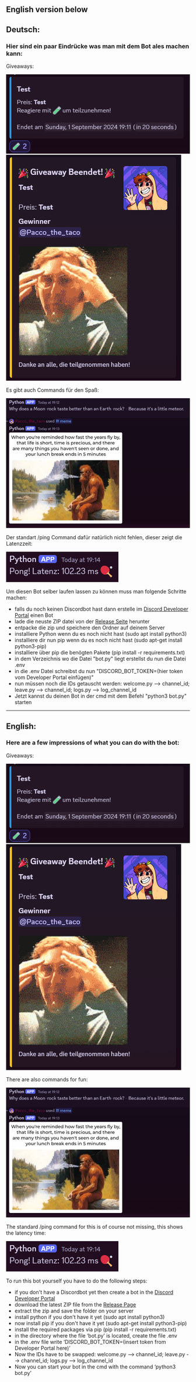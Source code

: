 ## English version below

## Deutsch:
### Hier sind ein paar Eindrücke was man mit dem Bot ales machen kann: 

Giveaways: 

![giveaways](/example_pics/giveaway.png)
![end giveaway](/example_pics/end_giveaway.png)

Es gibt auch Commands für den Spaß: 

![fun](/example_pics/fun.png)

Der standart /ping Command dafür natürlich nicht fehlen, dieser zeigt die Latenzzeit:

![ping](/example_pics/ping.png)

Um diesen Bot selber laufen lassen zu können muss man folgende Schritte machen:
- falls du noch keinen Discordbot hast dann erstelle im [Discord Developer Portal](https://discord.com/developers/applications) einen Bot
- lade die neuste ZIP datei von der [Release Seite](https://github.com/PaccoTheTaco/Python_Discordbot/releases) herunter
- entpacke die zip und speichere den Ordner auf deinem Server
- installiere Python wenn du es noch nicht hast (sudo apt install python3)
- installiere dir nun pip wenn du es noch nicht hast (sudo apt-get install python3-pip)
- installiere über pip die benögten Pakete (pip install -r requirements.txt)
- in dem Verzeichnis wo die Datei "bot.py" liegt erstellst du nun die Datei .env 
- in die .env Datei schreibst du nun "DISCORD_BOT_TOKEN=(hier token vom Developer Portal einfügen)"
- nun müssen noch die IDs getauscht werden: welcome.py --> channel_id; leave.py --> channel_id; logs.py --> log_channel_id
- Jetzt kannst du deinen Bot in der cmd mit dem Befehl "python3 bot.py" starten

-----------------------

## English:
### Here are a few impressions of what you can do with the bot: 

Giveaways: 

![giveaways](/example_pics/giveaway.png)
![end giveaway](/example_pics/end_giveaway.png)

There are also commands for fun: 

![fun](/example_pics/fun.png)

The standard /ping command for this is of course not missing, this shows the latency time:

![ping](/example_pics/ping.png)

To run this bot yourself you have to do the following steps:
- if you don't have a Discordbot yet then create a bot in the [Discord Developer Portal](https://discord.com/developers/applications)
- download the latest ZIP file from the [Release Page](https://github.com/PaccoTheTaco/Python_Discordbot/releases)
- extract the zip and save the folder on your server
- install python if you don't have it yet (sudo apt install python3)
- now install pip if you don't have it yet (sudo apt-get install python3-pip)
- install the required packages via pip (pip install -r requirements.txt)
- in the directory where the file ‘bot.py’ is located, create the file .env 
- in the .env file write ‘DISCORD_BOT_TOKEN=(insert token from Developer Portal here)’
- Now the IDs have to be swapped: welcome.py --> channel_id; leave.py --> channel_id; logs.py --> log_channel_id
- Now you can start your bot in the cmd with the command ‘python3 bot.py’